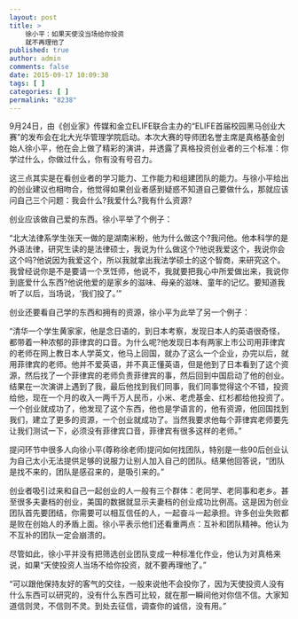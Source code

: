 ```yaml
---
layout: post
title: >
    徐小平：如果天使没当场给你投资
    就不再理他了
published: true
author: admin
comments: false
date: 2015-09-17 10:09:38
tags: [ ]
categories: [ ]
permalink: "8238"
---
```



9月24日，由《创业家》传媒和金立ELIFE联合主办的“ELIFE首届校园黑马创业大赛”的发布会在北大光华管理学院启动。本次大赛的导师团名誉主席是真格基金创始人徐小平，他在会上做了精彩的演讲，并透露了真格投资创业者的三个标准：你学过什么，你做过什么，你有没有号召力。

这三点其实是在看创业者的学习能力、工作能力和组建团队的能力。与徐小平给出的创业建议也相吻合，他觉得如果创业者感到疑惑不知道自己要做什么，那就应该问自己三个问题：我会什么?我爱什么?我有什么资源?

创业应该做自己爱的东西。徐小平举了个例子：

“北大法律系学生张天一做的是湖南米粉，他为什么做这个?我问他。他本科学的是外语法律，研究生读的是法律硕士，我说为什么做这个?他说我爱这个，我说你会这个吗?他说因为我爱这个，所以我就拿出我法学硕士的这个智商，来研究这个。我曾经说你是不是要请一个烹饪师，他说不，我就要把我心中所爱做出来，我说你到底爱什么东西?他说他爱的是家乡的滋味、母亲的滋味、童年的记忆。要知道我听了以后，当场说，‘我们投了。’”

创业还要看自己学的东西和拥有的资源，徐小平为此举了另一个例子：

“清华一个学生黄家家，他是念日语的，到日本考察，发现日本人的英语很奇怪，都带着一种浓郁的菲律宾的口音。为什么呢?他发现日本有两家上市公司用菲律宾的老师在网上教日本人学英文，他马上回国，就办了这么一个企业，办完以后，就用菲律宾的老师。他并不爱英语，并不真正懂英语，但是他到了日本看到了这个资源，然后找了一个菲律宾的老师负责菲律宾的事，然后回到中国启动了他的创业。结果在一次演讲上遇到了我，最后他找到我们同事，我们同事觉得这个不错，投资给他，现在一个月的收入一两千万人民币，小米、老虎基金、红杉都给他投资了。一个创业就成功了，他发现了这个东西，他也是学语言的，他有资源，他回国找到我们，建立了更多的资源，一个创业就成功了。当然我要求他每个菲律宾老师要先让我们测试一下，必须没有菲律宾口音，菲律宾有很多这样的老师。”

提问环节中很多人向徐小平(尊称徐老师)提问如何找团队，特别是一些90后创业认为自己太小无法提供足够的说服力让别人加入自己的团队。结果他回答说，“团队是找不来的，团队是感召来的，是吸引来的。”

创业者吸引过来和自己一起创业的人一般有三个群体：老同学、老同事和老乡。甚至很多夫妻档的创业，美国的数据就显示夫妻档的创业成功比例高。这是因为创业团队首先要团结，你需要可以相互信任的人，一起奋斗一起承担。许多创业失败都是败在创始人的矛盾上面。徐小平表示他们还看重两点：互补和团队精神。他认为不互补的团队一定会崩溃的。

尽管如此，徐小平并没有把筛选创业团队变成一种标准化作业，他认为对真格来说，如果“天使投资人当场不给你投资，就不要再理他了。”

“可以跟他保持友好的客气的交往，一般来说他不会投你了，因为天使投资人没有什么东西可以研究的，没有什么东西可比较，就在那一瞬间他对你信不信。大家知道信则灵，不信则不灵。到处去征信，调查你的诚信，没有用。”
